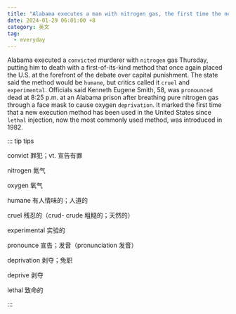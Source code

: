 ```yaml
---
title: "Alabama executes a man with nitrogen gas, the first time the new method has been used"
date: 2024-01-29 06:01:00 +8
category: 英文
tag:
  - everyday
---
```


Alabama executed a `convicted` murderer with `nitrogen` gas Thursday, putting him to death with a first-of-its-kind method that once again placed the U.S. at the forefront of the debate over capital punishment. The state said the method would be `humane`, but critics called it `cruel` and `experimental`. Officials said Kenneth Eugene Smith, 58, was `pronounced` dead at 8:25 p.m. at an Alabama prison after breathing pure nitrogen gas through a face mask to cause oxygen `deprivation`. It marked the first time that a new execution method has been used in the United States since `lethal` injection, now the most commonly used method, was introduced in 1982.

::: tip tips

convict 罪犯；vt. 宣告有罪

nitrogen 氮气

oxygen 氧气

humane 有人情味的；人道的

cruel 残忍的（crud- crude 粗糙的；天然的）

experimental 实验的

pronounce 宣告；发音（pronunciation 发音）

deprivation 剥夺；免职

deprive 剥夺

lethal 致命的

:::
